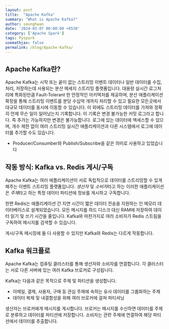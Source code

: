 ```yaml
---
layout: post
title:  "Apache Kafka"
summary: "What is Apache Kafka?"
author: seunghwan
date: '2024-03-07 00:00:00 +0530'
category: ['Apache Spark']
tags: Pyspark
usemathjax: false
permalink: /blog/Apache-Kafka/
---
```


## Apache Kafka란?
Apache Kafka는 시작 또는 끝이 없는 스트리밍 이벤트 데이터나 일반 데이터를 수집, 처리, 저장하는데 사용되는 분산 메세지 스트리밍 플랫폼입니다. 대용량 실시간 로그처리에 특화된만큼 Fault-Tolerant 한 안정적인 아키텍처를 제공하며, 분산 애플리케이션 확장을 통해 스트리밍 이벤트를 분당 수십억 개까지 처리할 수 있고 필요한 모든곳에서 대규모 데이터를 동시에 이동할 수 있습니다. 이 외에도 스트리밍 데이터를 가져와 정확히 언제 무슨 일이 일어났는지 기록합니다. 이 기록은 변경 불가능한 커밋 로그라고 합니다. 즉 추가는 가능하지만 변경은 불가능합니다. 로그에 있는 데이터에 액세스할 수 있으며, 개수 제한 없이 여러 스트리밍 실시간 애플리케이션과 다른 시스템에서 로그에 데이터를 추가할 수도 있습니다.

* Producer/Consumber와 Publish/Subscribe을 같은 의미로 사용하고 있었습니다

## 작동 방식: Kafka vs. Redis 게시/구독

Apache Kafka는 여러 애플리케이션이 서로 독립적으로 데이터를 스트리밍할 수 있게 해주는 이벤트 스트리밍 플랫폼입니다. *생산자* 및 *소비자*라고 하는 이러한 애플리케이션은 *주제*라고 하는 특정 데이터 파티션에 정보를 게시하고 구독합니다.

한편 Redis는 애플리케이션 간 지연 시간이 짧은 데이터 전송을 지원하는 인 메모리 데이터베이스로 설계되었습니다. 모든 메시지를 하드 디스크 대신 RAM에 저장하여 데이터 읽기 및 쓰기 시간을 줄입니다. Kafka와 마찬가지로 여러 소비자가 Redis 스트림을 구독하여 메시지를 검색할 수 있습니다.

게시/구독 메시징에 둘 다 사용할 수 있지만 Kafka와 Redis는 다르게 작동합니다.

## Kafka 워크플로

Apache Kafka는 컴퓨팅 클러스터를 통해 생산자와 소비자를 연결합니다. 각 클러스터는 서로 다른 서버에 있는 여러 Kafka 브로커로 구성됩니다.

Kafka는 다음과 같은 목적으로 주제 및 파티션을 생성합니다.

- 이메일, 결제, 사용자, 구매 등 관심 주제에 속하는 유사 데이터를 그룹화하는 주제
- 데이터 복제 및 내결함성을 위해 여러 브로커에 걸쳐 파티셔닝

생산자는 브로커에게 메시지를 게시합니다. 브로커는 메시지를 수신하면 데이터를 주제로 분류하고 데이터를 파티션에 저장합니다. 소비자는 관련 주제에 연결하여 해당 파티션에서 데이터를 추출합니다.